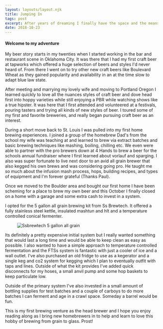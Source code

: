 ```yaml
---
layout: layouts/layout.njk
title: Jumping In
tags: post
excerpt: After years of dreaming I finally have the space and the means to set up a home brewery. Here is bit of history and my initial jump into a build.
date: 2018-10-23
---
```


#### Welcome to my adventure

My beer story starts in my twenties when I started working in the bar and restaurant scene in Oklahoma City. 
It was there that I had my first craft beer at tapworks which offered a huge selection of beers and styles I'd never heard of. From there I went on to try other new craft beers like Boulevard Wheat as they gained popularity and availability in an at the time slow to adapt blue law state. 

After meeting and marrying my lovely wife and moving to Portland Oregon I learned quickly to love all the nuances styles of craft beer and dove head first into hoppy varieties while still enjoying a PBR while watching shows like a true hipster. It was here that I first attended and volunteered at a festivals, pouring tasters and trying all kinds of new styles of beer. I toured some of my first and favorite breweries, and really began pursuing craft beer as an interest.

During a short move back to St. Louis I was pulled into my first home brewing experiences. I joined a group of the homebrew Dad's from the school my wife was teaching at and learned to brew via extract batches and basic brewing techniques like mashing, boiling, chilling etc. We even were able to partner with the pro brewers down at 4 Hands to brew a beer for the schools annual fundraiser where I first learned about vorlauf and sparging. I also was super fortunate to live next door to an avid all grain brewer that also kegged his own brews and was considering going pro. He taught me so much about the infusion mash process, hops, building recipes, and types of equipment and I'm forever grateful (Thanks Paul).

Once we moved to the Boulder area and bought our first home I have been scheming for a place to brew my own beer and this October I finally closed on a home with a garage and some extra cash to invest in a system. 

I opted for the 5 gallon all grain brewing kit from Ss Brewtech. It offered a fully stainless steel kettle, insulated mashtun and hlt and a temperature controlled conical fermenter. 

<figure class="post-image">
  <img alt="Ssbrewtech 5 gallon all grain" src="https://cdn.shopify.com/s/files/1/0239/5187/products/5_gal_group_pic2_small_2000x_b86f305c-4d8c-4792-9bee-5a0ac5958911_2000x.jpg?v=1545428282" />
</figure>

Its definitely a pretty expensive initial system but I really wanted something that would last a long time and would be able to keep clean as easy as possible. I also wanted to have a simple approach to temperature controlled fermentation and the FTSs system is fantastic with just a cooler of ice and a wall outlet. I've also purchased an old fridge to use as a kegerator and a single keg and co2 system for kegging which I plan to eventually outfit with taps and lines. Outside of what the kit provides I've added quick disconnects for my hoses, a small anvil pump and some hop baskets to keep particulate low. 

Outside of the primary system I've also invested in a small amount of bottling supplies for test batches and a couple of carboys to do more batches I can ferment and age in a crawl space. Someday a barrel would be fun.

This is my first brewing venture as the head brewer and I hope you enjoy reading along as I bring new homebrewers in to help and learn to love this hobby of brewing from grain to glass. Prost! 

